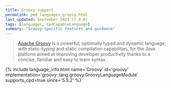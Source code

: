 ```yaml
---
title: Groovy support
permalink: pmd_languages_groovy.html
last_updated: September 2023 (7.0.0)
tags: [languages, CpdCapableLanguage]
summary: "Groovy-specific features and guidance"
---
```


> [Apache Groovy](https://groovy-lang.org/) is a powerful, optionally typed and dynamic language, with static-typing and
> static compilation capabilities, for the Java platform aimed at improving developer productivity thanks to a concise,
> familiar and easy to learn syntax.

{% include language_info.html name='Groovy' id='groovy' implementation='groovy::lang.groovy.GroovyLanguageModule' supports_cpd=true since='5.5.2' %}

